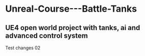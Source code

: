 # Unreal-Course---Battle-Tanks
UE4 open world project with tanks, ai and advanced control system
----------------------------------------------------------------
Test changes 02
